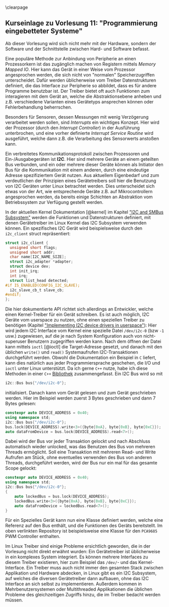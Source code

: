 \clearpage
## Kurseinlage zu Vorlesung 11: "Programmierung eingebetteter Systeme"

Ab dieser Vorlesung wird sich nicht mehr mit der Hardware, sondern der Software
und der Schnittstelle zwischen Hard- und Software befasst.



Eine populäre Methode zur Anbindung von Peripherie an einen Prozessorkern ist
das zugänglich machen von Registern mittels *Memory Mapped IO*. Hier kann das
Gerät in einer Weise vom Prozessor angesprochen werden, die sich nicht von
"normalen" Speicherzugriffen unterscheidet. Dafür werden üblicherweise vom
Treiber Datenstrukturen definiert, die das Interface zur Peripherie so abbildet,
dass es für andere Programme benutzbar ist. Der Treiber bietet oft auch
Funktionen zum interagieren mit dem Gerät an, welche die Abstraktionsebene
anheben und z.B. verschiedene Varianten eines Gerätetyps ansprechen können oder
Fehlerbehandlung beherrschen.

Besonders für Sensoren, dessen Messungen mit wenig Verzögerung verarbeitet
werden sollen, sind *Interrupts* ein wichtiges Konzept. Hier wird der Prozessor
(durch den *Interrupt Controller*) in der Ausführung unterbrochen, und eine
vorher definierte *Interrupt Service Routine* wird ausgeführt, welche dann z.B.
die Verarbeitung des Sensorwerts anstoßen kann.


Ein verbreitetes Kommunikationsprotokoll zwischen Prozessoren und
Ein-/Ausgabegeräten ist **I2C**. Hier sind mehrere Geräte an einem geteilten Bus
verbunden, und ein oder mehrere dieser Geräte können als Initiator den Bus für
die Kommunikation mit einem anderen, durch eine eindeutige Adresse
spezifiziertem Gerät nutzen. Aus aktuellem Eigenbedarf und zum verdeutlichen der
Prinzipien eines Gerätetreibers soll hier die Benutzung von I2C Geräten unter
Linux betrachtet werden. Dies unterscheidet sich etwas von der Art, wie
entsprechende Geräte z.B. auf Mikrocontrollern angesprochen werden, da bereits
einige Schichten an Abstraktion vom Betriebssystem zur Verfügung gestellt
werden.

In der aktuellen Kernel Dokumentation [@kernel] im Kapitel ["I2C and SMBus
Subsystem"](https://www.kernel.org/doc/html/latest/driver-api/i2c.html) werden
die Funktionen und Datenstrukturen definiert, mit denen Gerätetreiber im Linux
Kernel das I2C Subsystem verwenden können. Ein spezifisches I2C Gerät wird
beispielsweise durch den `i2c_client` struct repräsentiert:
```c
struct i2c_client {
  unsigned short flags;
  unsigned short addr;
  char name[I2C_NAME_SIZE];
  struct i2c_adapter *adapter;
  struct device dev;
  int init_irq;
  int irq;
  struct list_head detected;
#if IS_ENABLED(CONFIG_I2C_SLAVE);
  i2c_slave_cb_t slave_cb;
#endif;
};
```
Die hier dokumentierte API richtet sich allerdings an Entwickler, welche einen
Kernel-Treiber für ein Gerät schreiben. Es ist auch möglich, I2C Geräte vom
userspace zu nutzen, ohne einen speziellen Treiber zu benötigen (Kapitel
["Implementing I2C device drivers in
userspace"](https://www.kernel.org/doc/html/latest/i2c/dev-interface.html)):
Hier wird jedem I2C Interface vom Kernel eine spezielle Datei `/dev/i2c-0` (bzw
`-1` usw.) zugewiesen, auf die je nach System Konfiguration auch von
nicht-superuser Benutzern zugegriffen werden kann. Nach dem öffnen der Datei
kann mittels `ioctl` [@ioctl] die Target-Adresse gesetzt, und danach mit den
üblichen `write()` und `read()` Systemaufrufen I2C-Transaktionen durchgeführt
werden. Obwohl die Dokumentation ein Beispiel in `C` liefert, kann dies
natürlich aus jeder Programmiersprache geschehen, die I/O und `ioctl` unter
Linux unterstützt. Da ich gerne `C++` nutze, habe ich diese Methoden in einer
`C++` [Bibliothek](https://github.com/ottojo/I2C) zusammengefasst. Ein I2C Bus
wird so mit
```c++
i2c::Bus bus{"/dev/i2c-0"};
```
initialisiert. Danach kann vom Gerät gelesen und zum Gerät geschrieben werden.
Hier im Beispiel werden zuerst 3 Bytes geschrieben und dann 7 Bytes gelesen:
```c++
constexpr auto DEVICE_ADDRESS = 0x40;
using namespace std;
i2c::Bus bus{"/dev/i2c-0"};
bus.lock(DEVICE_ADDRESS).write<3>({byte{0xA}, byte{0xB}, byte{0xC}});
auto dataFromDevice = bus.lock(DEVICE_ADDRESS).read<7>();
```
Dabei wird der Bus vor jeder Transaktion gelockt und nach Abschluss automatisch
wieder unlocked, was das Benutzen des Bus von mehreren Threads ermöglicht. Soll
eine Transaktion mit mehreren Read- und Write Aufrufen am Stück, ohne
eventuelles verwenden des Bus von anderen Threads, durchgeführt werden, wird der
Bus nur ein mal für das gesamte Scope gelockt:
```c++
constexpr auto DEVICE_ADDRESS = 0x40;
using namespace std;
i2c::Bus bus{"/dev/i2c-0"};
{
    auto lockedBus = bus.lock(DEVICE_ADDRESS);
    lockedBus.write<3>({byte{0xA}, byte{0xB}, byte{0xC}});
    auto dataFromDevice = lockedBus.read<7>();
}
```
Für ein Spezielles Gerät kann nun eine Klasse definiert werden, welche eine
Referenz auf den Bus enthält, und die Funktionen des Geräts bereitstellt. Im
oben verlinkten Repository ist beispielsweise eine Klasse für den `PCA9685` PWM
Controller enthalten.

Im Linux Treiber sind einige Probleme ersichtlich geworden, die in der Vorlesung
nicht direkt erwähnt wurden: Ein Gerätetreiber ist üblicherweise in ein
komplexes System integriert. Es können mehrere Interfaces zu diesem Treiber
existieren, hier zum Beispiel das `/dev/`- und das Kernel-Interface. Ein Treiber
muss auch nicht immer den gesamten Stack zwischen Applikation und Hardware
abdecken, in Linux gibt es ein I2C Subsystem, auf welches die diversen
Gerätetreiber dann aufbauen, ohne das I2C Interface an sich selbst zu
implementieren. Außerdem kommen in Mehrbenutzersystemen oder Multithreaded
Applikationen die üblichen Probleme des gleichzeitigen Zugriffs hinzu, die im
Treiber bedacht werden müssen.

